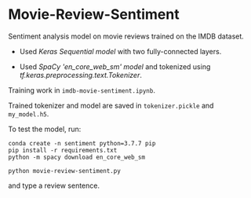 # Movie-Review-Sentiment

Sentiment analysis model on movie reviews trained on the IMDB dataset.

- Used *Keras Sequential model* with two fully-connected layers.

- Used *SpaCy 'en_core_web_sm' model* and tokenized using *tf.keras.preprocessing.text.Tokenizer*.

Training work in `imdb-movie-sentiment.ipynb`.

Trained tokenizer and model are saved in `tokenizer.pickle` and `my_model.h5`.

To test the model, run:
```
conda create -n sentiment python=3.7.7 pip
pip install -r requirements.txt
python -m spacy download en_core_web_sm
```
```
python movie-review-sentiment.py
```
and type a review sentence.
